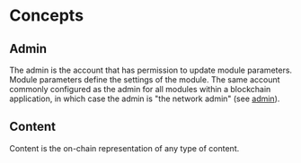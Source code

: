 # Concepts

## Admin

The admin is the account that has permission to update module parameters. Module parameters define the settings of the module. The same account commonly configured as the admin for all modules within a blockchain application, in which case the admin is "the network admin" (see [admin](../admin/)).

## Content

Content is the on-chain representation of any type of content.

